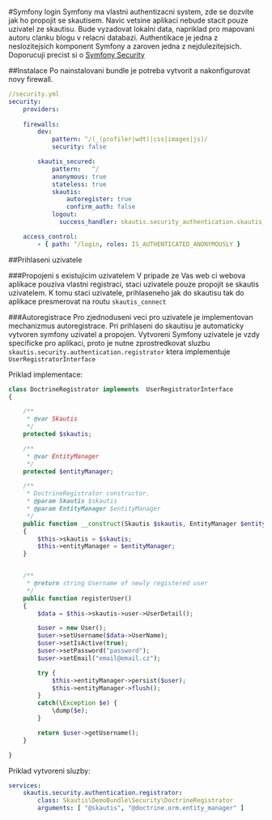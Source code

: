 #Symfony login
Symfony ma vlastni authentizacni system, zde se dozvite jak ho propojit se skautisem.
Navic vetsine aplikaci nebude stacit pouze uzivatel ze skautisu. Bude vyzadovat lokalni data, napriklad pro mapovani autoru clanku blogu v relacni databazi.
Authentikace je jedna z neslozitejsich komponent Symfony a zaroven jedna z nejdulezitejsich. Doporucuji precist si o [Symfony Security](http://symfony.com/doc/current/book/security.html)

##Instalace
Po nainstalovani bundle je potreba vytvorit a nakonfigurovat novy firewall.
```yaml
//security.yml
security:
    providers:
    
    firewalls:
        dev:
            pattern: ^/(_(profiler|wdt)|css|images|js)/
            security: false

        skautis_secured:
            pattern:   ^/
            anonymous: true
            stateless: true
            skautis:
                autoregister: true
                confirm_auth: false
            logout:
              success_handler: skautis.security_authentication.skautis_logout_handler

    access_control:
        - { path: ^/login, roles: IS_AUTHENTICATED_ANONYMOUSLY }
```
        
##Prihlaseni uzivatele

###Propojeni s existujicim uzivatelem
V pripade ze Vas web ci webova aplikace pouziva vlastni registraci, staci uzivatele pouze propojit se skautis uzivatelem.
K tomu staci uzivatele, prihlaseneho jak do skautisu tak do aplikace presmerovat na routu ```skautis_connect``` 

###Autoregistrace
Pro zjednoduseni veci pro uzivatele je implementovan mechanizmus autoregistrace. Pri prihlaseni do skautisu je automaticky vytvoren symfony uzivatel a propojen.
Vytvoreni Symfony uzivatele je vzdy specificke pro aplikaci, proto je nutne zprostredkovat sluzbu ```skautis.security.authentication.registrator``` ktera implementuje ```UserRegistratorInterface```

Priklad implementace:
```php
class DoctrineRegistrator implements  UserRegistratorInterface
{

    /**
     * @var Skautis
     */
    protected $skautis;

    /**
     * @var EntityManager
     */
    protected $entityManager;

    /**
     * DoctrineRegistrator constructor.
     * @param Skautis $skautis
     * @param EntityManager $entityManager
     */
    public function __construct(Skautis $skautis, EntityManager $entityManager)
    {
        $this->skautis = $skautis;
        $this->entityManager = $entityManager;
    }


    /**
     * @return string Username of newly registered user
     */
    public function registerUser()
    {
        $data = $this->skautis->user->UserDetail();

        $user = new User();
        $user->setUsername($data->UserName);
        $user->setIsActive(true);
        $user->setPassword("password");
        $user->setEmail("email@email.cz");

        try {
            $this->entityManager->persist($user);
            $this->entityManager->flush();
        }
        catch(\Exception $e) {
            \dump($e);
        }

        return $user->getUsername();
    }

}
```

Priklad vytvoreni sluzby:
```yml
services:
    skautis.security.authentication.registrator:
        class: Skautis\DemoBundle\Security\DoctrineRegistrator
        arguments: [ "@skautis", "@doctrine.orm.entity_manager" ]
```